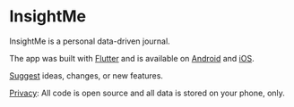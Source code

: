 # InsightMe

InsightMe is a personal data-driven journal.

The app was built with [Flutter](https://flutter.io/) and is available on [Android](https://play.google.com/store/apps/details?id=com.insightme) and [iOS](https://apps.apple.com/de/app/insightme/id1522480765).

[Suggest](https://changemap.co/chris/insightme) ideas, changes, or new features.

[Privacy](https://app.insightme.org/privacy): All code is open source and all data is stored on your phone, only. 
